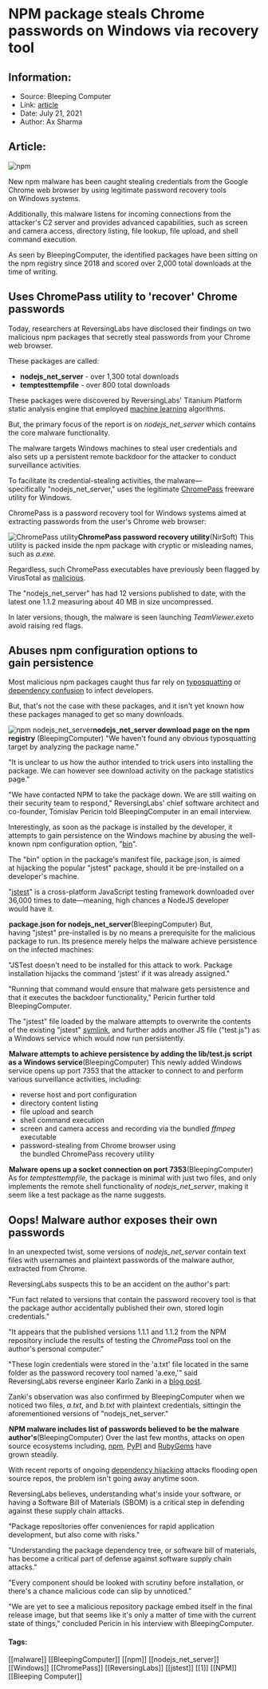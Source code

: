 # NPM package steals Chrome passwords on Windows via recovery tool
### 

## Information:
+ Source: Bleeping Computer
+ Link: [article](https://www.bleepingcomputer.com/news/security/npm-package-steals-chrome-passwords-on-windows-via-recovery-tool/)
+ Date: July 21, 2021
+ Author: Ax Sharma


## Article:
![npm](https://www.bleepstatic.com/content/hl-images/2017/08/04/npm.png)


New npm malware has been caught stealing credentials from the Google Chrome web browser by using legitimate password recovery tools on Windows systems.


Additionally, this malware listens for incoming connections from the attacker's C2 server and provides advanced capabilities, such as screen and camera access, directory listing, file lookup, file upload, and shell command execution.


As seen by BleepingComputer, the identified packages have been sitting on the npm registry since 2018 and scored over 2,000 total downloads at the time of writing.


Uses ChromePass utility to 'recover' Chrome passwords
-----------------------------------------------------


Today, researchers at ReversingLabs have disclosed their findings on two malicious npm packages that secretly steal passwords from your Chrome web browser.


These packages are called:


* **nodejs\_net\_server** - over 1,300 total downloads
* **temptesttempfile** - over 800 total downloads


These packages were discovered by ReversingLabs' Titanium Platform static analysis engine that employed [machine learning](https://blog.reversinglabs.com/blog/introducing-explainable-machine-learning) algorithms.


But, the primary focus of the report is on *nodejs\_net\_server* which contains the core malware functionality.


The malware targets Windows machines to steal user credentials and also sets up a persistent remote backdoor for the attacker to conduct surveillance activities.


To facilitate its credential-stealing activities, the malware—specifically "nodejs\_net\_server," uses the legitimate [ChromePass](https://www.nirsoft.net/utils/chromepass.html) freeware utility for Windows.


ChromePass is a password recovery tool for Windows systems aimed at extracting passwords from the user's Chrome web browser:



![ChromePass utility](https://www.bleepstatic.com/images/news/u/1164866/2021/Jul-2021/reversinglabs-npm-malware/chromepass.gif)**ChromePass password recovery utility**(NirSoft)
This utility is packed inside the npm package with cryptic or misleading names, such as *a.exe.*


Regardless, such ChromePass executables have previously been flagged by VirusTotal as [malicious](https://www.virustotal.com/gui/file/0291e6c35ad5ed041579b75496fa212f04eb1c9d73f639349ddaa01e5da10906/detection).


The "nodejs\_net\_server" has had 12 versions published to date, with the latest one 1.1.2 measuring about 40 MB in size uncompressed.


In later versions, though, the malware is seen launching *TeamViewer.exe*to avoid raising red flags.


Abuses npm configuration options to gain persistence
----------------------------------------------------


Most malicious npm packages caught thus far rely on [typosquatting](https://www.bleepingcomputer.com/news/security/malicious-npm-project-steals-discord-accounts-browser-info/) or [dependency confusion](https://www.bleepingcomputer.com/news/security/researcher-hacks-over-35-tech-firms-in-novel-supply-chain-attack/) to infect developers.


But, that's not the case with these packages, and it isn't yet known how these packages managed to get so many downloads.



![npm nodejs_net_server](https://www.bleepstatic.com/images/news/u/1164866/2021/Jul-2021/reversinglabs-npm-malware/npm-package-page(1).jpeg)**nodejs\_net\_server download page on the npm registry** (BleepingComputer)
"We haven't found any obvious typosquatting target by analyzing the package name."


"It is unclear to us how the author intended to trick users into installing the package. We can however see download activity on the package statistics page."


"We have contacted NPM to take the package down. We are still waiting on their security team to respond," ReversingLabs' chief software architect and co-founder, Tomislav Pericin told BleepingComputer in an email interview.


Interestingly, as soon as the package is installed by the developer, it attempts to gain persistence on the Windows machine by abusing the well-known npm configuration option, "[bin](https://docs.npmjs.com/cli/v7/configuring-npm/package-json#bin)".


The "bin" option in the package's manifest file, package.json, is aimed at hijacking the popular "jstest" package, should it be pre-installed on a developer's machine.


"[jstest](https://www.npmjs.com/package/jstest)" is a cross-platform JavaScript testing framework downloaded over 36,000 times to date—meaning, high chances a NodeJS developer would have it.



![package.json for nodejs_net_server](data:image/gif;base64,R0lGODlhAQABAAAAACH5BAEKAAEALAAAAAABAAEAAAICTAEAOw==)**package.json for nodejs\_net\_server**(BleepingComputer)
But, having "jstest" pre-installed is by no means a prerequisite for the malicious package to run. Its presence merely helps the malware achieve persistence on the infected machines:


"JSTest doesn't need to be installed for this attack to work. Package installation hijacks the command 'jstest' if it was already assigned."


"Running that command would ensure that malware gets persistence and that it executes the backdoor functionality," Pericin further told BleepingComputer.


The "jstest" file loaded by the malware attempts to overwrite the contents of the existing "jstest" [symlink](https://en.wikipedia.org/wiki/Symbolic_link), and further adds another JS file ("test.js") as a Windows service which would now run persistently.



![malware attempts to gain persistence using jstest](data:image/gif;base64,R0lGODlhAQABAAAAACH5BAEKAAEALAAAAAABAAEAAAICTAEAOw==)**Malware attempts to achieve persistence by adding the lib/test.js script as a Windows service**(BleepingComputer)
This newly added Windows service opens up port 7353 that the attacker to connect to and perform various surveillance activities, including:


* reverse host and port configuration
* directory content listing
* file upload and search
* shell command execution
* screen and camera access and recording via the bundled *ffmpeg* executable
* password-stealing from Chrome browser using the bundled ChromePass recovery utility



![Windows service script](data:image/gif;base64,R0lGODlhAQABAAAAACH5BAEKAAEALAAAAAABAAEAAAICTAEAOw==)**Malware opens up a socket connection on port 7353**(BleepingComputer)
As for *temptesttempfile,* the package is minimal with just two files, and only implements the remote shell functionality of *nodejs\_net\_server*, making it seem like a test package as the name suggests.


Oops! Malware author exposes their own passwords
------------------------------------------------


In an unexpected twist, some versions of *nodejs\_net\_server* contain text files with usernames and plaintext passwords of the malware author, extracted from Chrome.


ReversingLabs suspects this to be an accident on the author's part:


"Fun fact related to versions that contain the password recovery tool is that the package author accidentally published their own, stored login credentials."


"It appears that the published versions 1.1.1 and 1.1.2 from the NPM repository include the results of testing the *ChromePass* tool on the author's personal computer."


"These login credentials were stored in the 'a.txt' file located in the same folder as the password recovery tool named 'a.exe,'" said ReversingLabs reverse engineer Karlo Zanki in a [blog post](https://blog.secure.software/groundhog-day-npm-package-caught-stealing-browser-passwords).


Zanki's observation was also confirmed by BleepingComputer when we noticed two files, *a.txt*, and *b.txt* with plaintext credentials, sittingin the aforementioned versions of "nodejs\_net\_server."



![passwords included in malware](data:image/gif;base64,R0lGODlhAQABAAAAACH5BAEKAAEALAAAAAABAAEAAAICTAEAOw==)**NPM malware includes list of passwords believed to be the malware author's**(BleepingComputer)
Over the last few months, attacks on open source ecosystems including, [npm](https://www.bleepingcomputer.com/news/security/new-linux-macos-malware-hidden-in-fake-browserify-npm-package/), [PyPI](https://www.bleepingcomputer.com/news/security/malicious-pypi-packages-hijack-dev-devices-to-mine-cryptocurrency/) and [RubyGems](https://www.bleepingcomputer.com/news/security/malicious-rubygems-packages-used-in-cryptocurrency-supply-chain-attack/) have grown steadily.


With recent reports of ongoing [dependency hijacking](https://blog.sonatype.com/pypi-and-npm-flooded-with-over-5000-dependency-confusion-copycats) attacks flooding open source repos, the problem isn't going away anytime soon.


ReversingLabs believes, understanding what's inside your software, or having a Software Bill of Materials (SBOM) is a critical step in defending against these supply chain attacks.


"Package repositories offer conveniences for rapid application development, but also come with risks."


"Understanding the package dependency tree, or software bill of materials, has become a critical part of defense against software supply chain attacks."


"Every component should be looked with scrutiny before installation, or there's a chance malicious code can slip by unnoticed."


"We are yet to see a malicious repository package embed itself in the final release image, but that seems like it's only a matter of time with the current state of things," concluded Pericin in his interview with BleepingComputer.




#### Tags:
[[malware]] [[BleepingComputer]] [[npm]] [[nodejs_net_server]] [[Windows]] [[ChromePass]] [[ReversingLabs]] [[jstest]] [[1]] [[NPM]] [[Bleeping Computer]]
